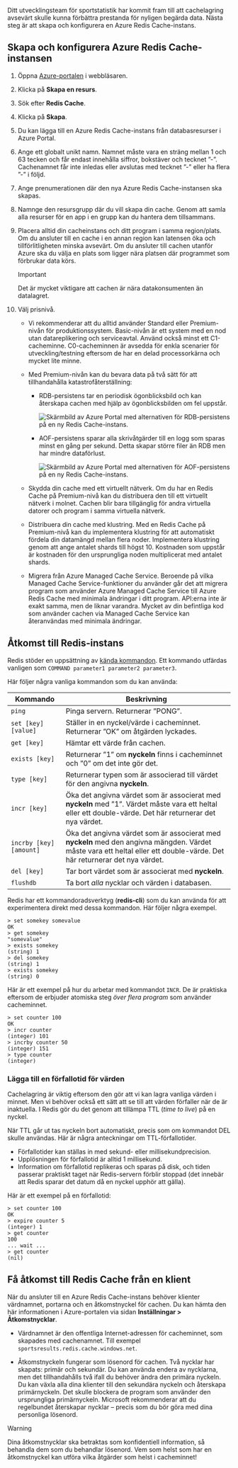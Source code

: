 Ditt utvecklingsteam för sportstatistik har kommit fram till att cachelagring avsevärt skulle kunna förbättra prestanda för nyligen begärda data. Nästa steg är att skapa och konfigurera en Azure Redis Cache-instans.

## <a name="create-and-configure-the-azure-redis-cache-instance"></a>Skapa och konfigurera Azure Redis Cache-instansen

1. Öppna [Azure-portalen](https://portal.azure.com/?azure-portal=true) i webbläsaren.

1. Klicka på **Skapa en resurs**.

1. Sök efter **Redis Cache**.

1. Klicka på **Skapa**.

1. Du kan lägga till en Azure Redis Cache-instans från databasresurser i Azure Portal.

1. Ange ett globalt unikt namn. Namnet måste vara en sträng mellan 1 och 63 tecken och får endast innehålla siffror, bokstäver och tecknet ”-”. Cachenamnet får inte inledas eller avslutas med tecknet ”-” eller ha flera ”-” i följd.

1. Ange prenumerationen där den nya Azure Redis Cache-instansen ska skapas.

1. Namnge den resursgrupp där du vill skapa din cache. Genom att samla alla resurser för en app i en grupp kan du hantera dem tillsammans.

1. Placera alltid din cacheinstans och ditt program i samma region/plats. Om du ansluter till en cache i en annan region kan latensen öka och tillförlitligheten minska avsevärt. Om du ansluter till cachen utanför Azure ska du välja en plats som ligger nära platsen där programmet som förbrukar data körs.

    > [!IMPORTANT]
    > Det är mycket viktigare att cachen är nära datakonsumenten än datalagret.

1. Välj prisnivå. 
    - Vi rekommenderar att du alltid använder Standard eller Premium-nivån för produktionssystem. Basic-nivån är ett system med en nod utan datareplikering och serviceavtal. Använd också minst ett C1-cacheminne. C0-cacheminnen är avsedda för enkla scenarier för utveckling/testning eftersom de har en delad processorkärna och mycket lite minne.

    - Med Premium-nivån kan du bevara data på två sätt för att tillhandahålla katastrofåterställning:

        - RDB-persistens tar en periodisk ögonblicksbild och kan återskapa cachen med hjälp av ögonblicksbilden om fel uppstår.

            ![Skärmbild av Azure Portal med alternativen för RDB-persistens på en ny Redis Cache-instans.](../media/3-redis-persistence-1.png)

        - AOF-persistens sparar alla skrivåtgärder till en logg som sparas minst en gång per sekund. Detta skapar större filer än RDB men har mindre dataförlust.

            ![Skärmbild av Azure Portal med alternativen för AOF-persistens på en ny Redis Cache-instans.](../media/3-redis-persistence-2.png)

    - Skydda din cache med ett virtuellt nätverk.
      Om du har en Redis Cache på Premium-nivå kan du distribuera den till ett virtuellt nätverk i molnet. Cachen blir bara tillgänglig för andra virtuella datorer och program i samma virtuella nätverk.

    - Distribuera din cache med klustring.
      Med en Redis Cache på Premium-nivå kan du implementera klustring för att automatiskt fördela din datamängd mellan flera noder. Implementera klustring genom att ange antalet shards till högst 10. Kostnaden som uppstår är kostnaden för den ursprungliga noden multiplicerat med antalet shards.

    - Migrera från Azure Managed Cache Service.
      Beroende på vilka Managed Cache Service-funktioner du använder går det att migrera program som använder Azure Managed Cache Service till Azure Redis Cache med minimala ändringar i ditt program. API:erna inte är exakt samma, men de liknar varandra. Mycket av din befintliga kod som använder cachen via Managed Cache Service kan återanvändas med minimala ändringar.

## <a name="accessing-the-redis-instance"></a>Åtkomst till Redis-instans

Redis stöder en uppsättning av [kända kommandon](https://redis.io/commands). Ett kommando utfärdas vanligen som `COMMAND parameter1 parameter2 parameter3`.

Här följer några vanliga kommandon som du kan använda:

| Kommando | Beskrivning |
|---------|-------------|
| `ping` | Pinga servern. Returnerar ”PONG”. |
| `set [key] [value]` | Ställer in en nyckel/värde i cacheminnet. Returnerar ”OK” om åtgärden lyckades. |
| `get [key]` | Hämtar ett värde från cachen. |
| `exists [key]` | Returnerar ”1” om **nyckeln** finns i cacheminnet och ”0” om det inte gör det. |
| `type [key]` | Returnerar typen som är associerad till värdet för den angivna **nyckeln**. |
| `incr [key]` | Öka det angivna värdet som är associerat med **nyckeln** med ”1”. Värdet måste vara ett heltal eller ett double-värde. Det här returnerar det nya värdet. |
| `incrby [key] [amount]` | Öka det angivna värdet som är associerat med **nyckeln** med den angivna mängden. Värdet måste vara ett heltal eller ett double-värde. Det här returnerar det nya värdet. |
| `del [key]` | Tar bort värdet som är associerat med **nyckeln**. |
| `flushdb` | Ta bort _alla_ nycklar och värden i databasen. |

Redis har ett kommandoradsverktyg (**redis-cli**) som du kan använda för att experimentera direkt med dessa kommandon. Här följer några exempel.

```output
> set somekey somevalue
OK
> get somekey
"somevalue"
> exists somekey
(string) 1
> del somekey
(string) 1
> exists somekey
(string) 0
```

Här är ett exempel på hur du arbetar med kommandot `INCR`. De är praktiska eftersom de erbjuder atomiska steg _över flera program_ som använder cacheminnet.

```output
> set counter 100
OK
> incr counter
(integer) 101
> incrby counter 50
(integer) 151
> type counter
(integer)
```

### <a name="adding-an-expiration-time-to-values"></a>Lägga till en förfallotid för värden

Cachelagring är viktig eftersom den gör att vi kan lagra vanliga värden i minnet. Men vi behöver också ett sätt att se till att värden förfaller när de är inaktuella. I Redis gör du det genom att tillämpa TTL (_time to live_) på en nyckel.

När TTL går ut tas nyckeln bort automatiskt, precis som om kommandot DEL skulle användas. Här är några anteckningar om TTL-förfallotider.

- Förfallotider kan ställas in med sekund- eller millisekundprecision.
- Upplösningen för förfallotid är alltid 1 millisekund.
- Information om förfallotid replikeras och sparas på disk, och tiden passerar praktiskt taget när Redis-servern förblir stoppad (det innebär att Redis sparar det datum då en nyckel upphör att gälla).

Här är ett exempel på en förfallotid:

```output
> set counter 100
OK
> expire counter 5
(integer) 1
> get counter
100
... wait ...
> get counter
(nil)
```

## <a name="accessing-a-redis-cache-from-a-client"></a>Få åtkomst till Redis Cache från en klient

När du ansluter till en Azure Redis Cache-instans behöver klienter värdnamnet, portarna och en åtkomstnyckel för cachen. Du kan hämta den här informationen i Azure-portalen via sidan **Inställningar > Åtkomstnycklar**. 

- Värdnamnet är den offentliga Internet-adressen för cacheminnet, som skapades med cachenamnet. Till exempel `sportsresults.redis.cache.windows.net`.

- Åtkomstnyckeln fungerar som lösenord för cachen. Två nycklar har skapats: primär och sekundär. Du kan använda endera av nycklarna, men det tillhandahålls två ifall du behöver ändra den primära nyckeln. Du kan växla alla dina klienter till den sekundära nyckeln och återskapa primärnyckeln. Det skulle blockera de program som använder den ursprungliga primärnyckeln. Microsoft rekommenderar att du regelbundet återskapar nycklar – precis som du bör göra med dina personliga lösenord.

> [!WARNING]
> Dina åtkomstnycklar ska betraktas som konfidentiell information, så behandla dem som du behandlar lösenord. Vem som helst som har en åtkomstnyckel kan utföra vilka åtgärder som helst i cacheminnet!
